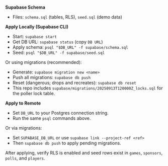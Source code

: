 **Supabase Schema**

- Files: `schema.sql` (tables, RLS), `seed.sql` (demo data)

**Apply Locally (Supabase CLI)**
- Start: `supabase start`
- Get DB URL: `supabase status` (copy `DB URL`)
- Apply schema: `psql "$DB_URL" -f supabase/schema.sql`
- Seed: `psql "$DB_URL" -f supabase/seed.sql`

Or using migrations (recommended):
- Generate: `supabase migration new <name>`
- Push all migrations: `supabase db push`
- Reset (dangerous; drops and recreates): `supabase db reset`
- This repo includes `supabase/migrations/20250913T120000Z_locks.sql` for the poller lock table.

**Apply to Remote**
- Set `DB_URL` to your Postgres connection string.
- Run the same `psql` commands above.

Or via migrations:
- Set `SUPABASE_DB_URL` or use `supabase link --project-ref <ref>`
- Then `supabase db push` to apply pending migrations.

After applying, verify RLS is enabled and seed rows exist in `games`, `sponsors`, `polls`, and `players`.
